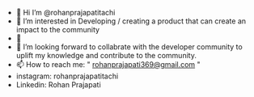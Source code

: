 - 👋 Hi I’m @rohanprajapatitachi
- 👀 I’m interested in Developing / creating a product that can  create an impact to the community
- 🌱 
- 💞️ I’m looking forward to collabrate with the  developer community to uplift my knowledge and contribute to the community.
- 📫 How to reach me: " rohanprajapati369@gmail.com "
- instagram: rohanprajapatitachi 
- Linkedin: Rohan Prajapati

<!---
rohanprajapatitachi/rohanprajapatitachi is a ✨ special ✨ repository because its `README.md` (this file) appears on your GitHub profile.
You can click the Preview link to take a look at your changes.
--->
